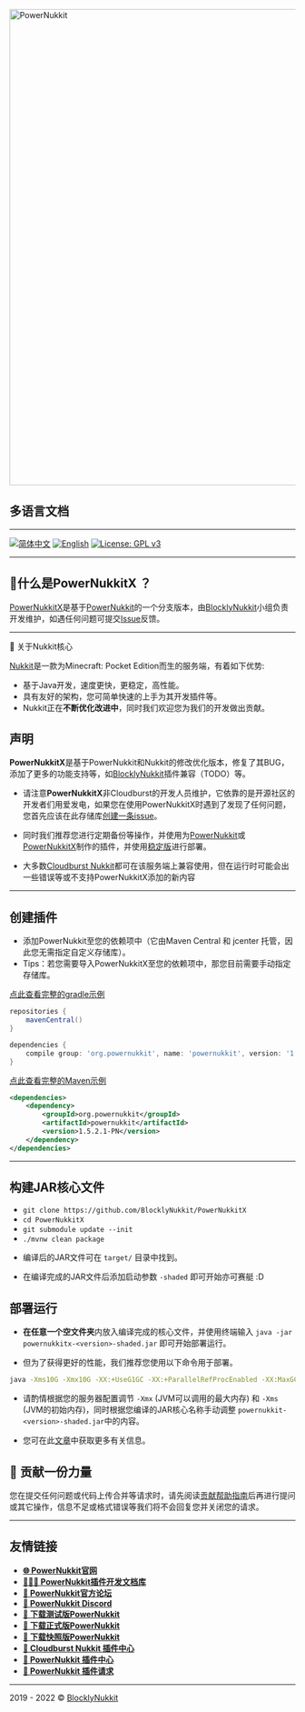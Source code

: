 [<img alt="PowerNukkit" width="838" src="https://raw.githubusercontent.com/PowerNukkit/PowerNukkit/master/.github/images/banner.png" />](https://powernukkit.org)


<h2>多语言文档</h2>

---
[![简体中文](https://img.shields.io/badge/简体中文-100%25-green)](https://github.com/BlocklyNukkit/PowerNukkitX/blob/master/README.md)
[![English](https://img.shields.io/badge/English-todo-red)](https://github.com/BlocklyNukkit/PowerNukkitX/blob/master/blob/en-us/README.md)
[![License: GPL v3](https://img.shields.io/badge/License-GPL%20v3-blue.svg)](https://github.com/BlocklyNukkit/PowerNukkitX/blob/master/LICENSE)

---
🤔什么是PowerNukkitX ？
---
[PowerNukkitX](https://github.com/BlocklyNukkit/PowerNukkitX)是基于[PowerNukkit](https://github.com/PowerNukkit/PowerNukkit)的一个分支版本，由[BlocklyNukkit](https://github.com/BlocklyNukkit)小组负责开发维护，如遇任何问题可提交[Issue](https://github.com/BlocklyNukkit/PowerNukkitX/issues)反馈。

---

🧾 关于Nukkit核心

[Nukkit](https://github.com/Nukkit/Nukkit)是一款为Minecraft: Pocket Edition而生的服务端，有着如下优势:

* 基于Java开发，速度更快，更稳定，高性能。
* 具有友好的架构，您可简单快速的上手为其开发插件等。
* Nukkit正在**不断优化改进中**，同时我们欢迎您为我们的开发做出贡献。

声明
---


**PowerNukkitX**是基于PowerNukkit和Nukkit的修改优化版本，修复了其BUG，添加了更多的功能支持等，如[BlocklyNukkit](https://github.com/BlocklyNukkit/BlocklyNukkit)插件兼容（TODO）等。

* 请注意**PowerNukkitX**非Cloudburst的开发人员维护，它依靠的是开源社区的开发者们用爱发电，如果您在使用PowerNukkitX时遇到了发现了任何问题，您首先应该在此存储库[创建一条issue](https://github.com/BlocklyNukkit/PowerNukkitX/issues)。

* 同时我们推荐您进行定期备份等操作，并使用为[PowerNukkit](https://github.com/powernukkit/powernukkit)或[PowerNukkitX](https://github.com/BlocklyNukkit/PowerNukkitX)制作的插件，并使用[稳定版](https://github.com/BlocklyNukkit/PowerNukkitX/releases)进行部署。

* 大多数[Cloudburst Nukkit](https://github.com/cloudburstmc/nukkit)都可在该服务端上兼容使用，但在运行时可能会出一些错误等或不支持PowerNukkitX添加的新内容

---

创建插件
---
* 添加PowerNukkit至您的依赖项中（它由Maven Central 和 jcenter 托管，因此您无需指定自定义存储库）。
* Tips：若您需要导入PowerNukkitX至您的依赖项中，那您目前需要手动指定存储库。

[点此查看完整的gradle示例](https://github.com/PowerNukkit/ExamplePlugin-Gradle)
```groovy
repositories {
    mavenCentral()
}

dependencies {
    compile group: 'org.powernukkit', name: 'powernukkit', version: '1.5.2.1-PN'
}
```

[点此查看完整的Maven示例](https://github.com/PowerNukkit/ExamplePlugin-Maven)
```xml
<dependencies>
    <dependency>
        <groupId>org.powernukkit</groupId>
        <artifactId>powernukkit</artifactId>
        <version>1.5.2.1-PN</version>
    </dependency>
</dependencies>
```
---

构建JAR核心文件
---
- `git clone https://github.com/BlocklyNukkit/PowerNukkitX`
- `cd PowerNukkitX`
- `git submodule update --init`
- `./mvnw clean package`

* 编译后的JAR文件可在 `target/` 目录中找到。

* 在编译完成的JAR文件后添加启动参数 `-shaded` 即可开始亦可赛艇 :D

部署运行
-------------
* **在任意一个空文件夹**内放入编译完成的核心文件，并使用终端输入 `java -jar powernukkitx-<version>-shaded.jar` 即可开始部署运行。

* 但为了获得更好的性能，我们推荐您使用以下命令用于部署。
```sh
java -Xms10G -Xmx10G -XX:+UseG1GC -XX:+ParallelRefProcEnabled -XX:MaxGCPauseMillis=200 -XX:+UnlockExperimentalVMOptions -XX:+DisableExplicitGC -XX:+AlwaysPreTouch -XX:G1NewSizePercent=30 -XX:G1MaxNewSizePercent=40 -XX:G1HeapRegionSize=8M -XX:G1ReservePercent=20 -XX:G1HeapWastePercent=5 -XX:G1MixedGCCountTarget=4 -XX:InitiatingHeapOccupancyPercent=15 -XX:G1MixedGCLiveThresholdPercent=90 -XX:G1RSetUpdatingPauseTimePercent=5 -XX:SurvivorRatio=32 -XX:+PerfDisableSharedMem -XX:MaxTenuringThreshold=1 -Dusing.aikars.flags=https://mcflags.emc.gs -Daikars.new.flags=true -jar powernukkit-<version>-shaded.jar
```

* 请酌情根据您的服务器配置调节 `-Xmx` (JVM可以调用的最大内存) 和 `-Xms` (JVM的初始内存)，同时根据您编译的JAR核心名称手动调整 `powernukkit-<version>-shaded.jar`中的内容。

* 您可在此[文章](https://aikar.co/2018/07/02/tuning-the-jvm-g1gc-garbage-collector-flags-for-minecraft/)中获取更多有关信息。

🧐 贡献一份力量
------------
您在提交任何问题或代码上传合并等请求时，请先阅读[贡献帮助指南](https://github.com/BlocklyNukkit/PowerNukkitX/blob/master/CONTRIBUTING.md)后再进行提问或其它操作，信息不足或格式错误等我们将不会回复您并关闭您的请求。

---

友情链接
--------------------

- __[🌐 PowerNukkit官网](https://powernukkit.org/)__
- __[👩🏽‍💻 PowerNukkit插件开发文档库](https://devs.powernukkit.org/)__
- __[💬 PowerNukkit官方论坛](https://discuss.powernukkit.org/)__
- __[💬 PowerNukkit Discord](https://powernukkit.org/discord)__
- __[💾 下载测试版PowerNukkit](https://powernukkit.org/recommended)__
- __[💾 下载正式版PowerNukkit](https://powernukkit.org/releases)__
- __[💾 下载快照版PowerNukkit](https://powernukkit.org/snapshots)__
- __[🔌 Cloudburst Nukkit 插件中心](https://cloudburstmc.org/resources/categories/nukkit-plugins.1/)__
- __[🔌 PowerNukkit 插件中心](https://discuss.powernukkit.org/c/plugins/powernukkit-plugins/14/)__
- __[🧩 PowerNukkit 插件请求](https://discuss.powernukkit.org/c/plugins/plugin-requests/13)__

---
2019 - 2022 © [BlocklyNukkit](https://wiki.blocklynukkit.com)